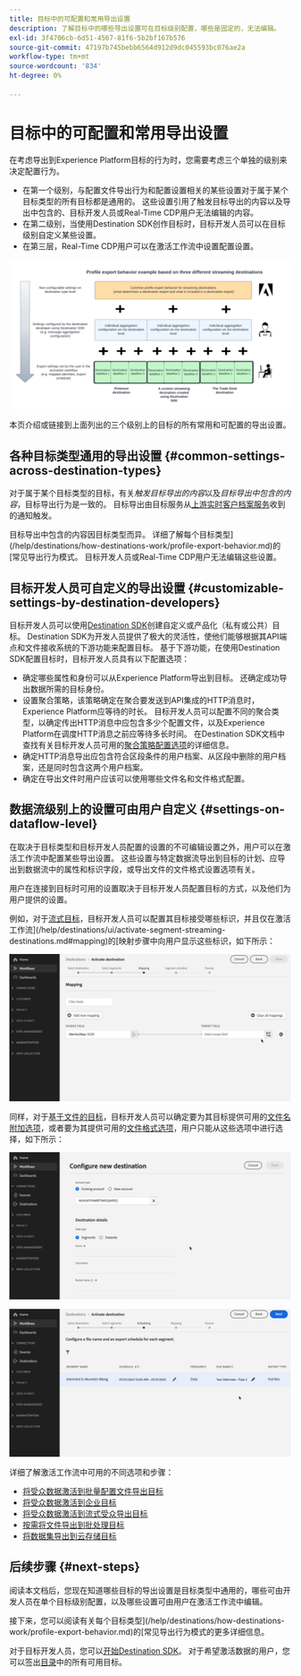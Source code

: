 ```yaml
---
title: 目标中的可配置和常用导出设置
description: 了解目标中的哪些导出设置可在目标级别配置，哪些是固定的，无法编辑。
exl-id: 3f4706cb-6d51-4567-81f6-5b2bf167b576
source-git-commit: 47197b745bebb6564d912d9dc045593bc076ae2a
workflow-type: tm+mt
source-wordcount: '834'
ht-degree: 0%

---
```


# 目标中的可配置和常用导出设置

在考虑导出到Experience Platform目标的行为时，您需要考虑三个单独的级别来决定配置行为。

* 在第一个级别，与配置文件导出行为和配置设置相关的某些设置对于属于某个目标类型的所有目标都是通用的。 这些设置引用了触发目标导出的内容以及导出中包含的、目标开发人员或Real-Time CDP用户无法编辑的内容。
* 在第二级别，当使用Destination SDK创作目标时，目标开发人员可以在目标级别自定义某些设置。
* 在第三层，Real-Time CDP用户可以在激活工作流中设置配置设置。

![显示目标的常用导出设置与可配置导出设置之间交互作用的图表](/help/destinations/assets/how-destinations-work/profile-export-behavior-diagram.png)

本页介绍或链接到上面列出的三个级别上的目标的所有常用和可配置的导出设置。

## 各种目标类型通用的导出设置 {#common-settings-across-destination-types}

对于属于某个目标类型的目标，有关&#x200B;*触发目标导出的内容*&#x200B;以及&#x200B;*目标导出中包含的内容*，目标导出行为是一致的。 目标导出由目标服务从[上游实时客户档案服务](https://experienceleague.adobe.com/docs/blueprints-learn/architecture/architecture-overview/platform-applications.html#adobe-experience-platform-%26-applications-detailed-architecture-diagram)收到的通知触发。

目标导出中包含的内容因目标类型而异。 详细了解每个目标类型](/help/destinations/how-destinations-work/profile-export-behavior.md)的[常见导出行为模式。 目标开发人员或Real-Time CDP用户无法编辑这些设置。

## 目标开发人员可自定义的导出设置 {#customizable-settings-by-destination-developers}

目标开发人员可以使用[Destination SDK](/help/destinations/destination-sdk/overview.md)创建自定义或产品化（私有或公共）目标。 Destination SDK为开发人员提供了极大的灵活性，使他们能够根据其API端点和文件接收系统的下游功能来配置目标。 基于下游功能，在使用Destination SDK配置目标时，目标开发人员具有以下配置选项：

* 确定哪些属性和身份可以从Experience Platform导出到目标。 还确定成功导出数据所需的目标身份。
* 设置聚合策略，该策略确定在聚合要发送到API集成的HTTP消息时，Experience Platform应等待的时长。 目标开发人员可以配置不同的聚合类型，以确定传出HTTP消息中应包含多少个配置文件，以及Experience Platform在调度HTTP消息之前应等待多长时间。 在Destination SDK文档中查找有关目标开发人员可用的[聚合策略配置选项](../destination-sdk/functionality/destination-configuration/aggregation-policy.md)的详细信息。
* 确定HTTP消息导出应包含符合区段条件的用户档案、从区段中删除的用户档案，还是同时包含这两个用户档案。
* 确定在导出文件时用户应该可以使用哪些文件名和文件格式配置。

## 数据流级别上的设置可由用户自定义 {#settings-on-dataflow-level}

在取决于目标类型和目标开发人员配置的设置的不可编辑设置之外，用户可以在激活工作流中配置某些导出设置。 这些设置与特定数据流导出到目标的计划、应导出到数据流中的属性和标识字段，或导出文件的文件格式设置选项有关。

用户在连接到目标时可用的设置取决于目标开发人员配置目标的方式，以及他们为用户提供的设置。

例如，对于[流式目标](/help/destinations/destination-types.md#streaming-destinations)，目标开发人员可以配置其目标接受哪些标识，并且仅在激活工作流](/help/destinations/ui/activate-segment-streaming-destinations.md#mapping)的[映射步骤中向用户显示这些标识，如下所示：

![激活工作流映射步骤中目标字段标识选择的屏幕录制。](/help/destinations/assets/how-destinations-work/identity-mapping-example.gif)

同样，对于[基于文件的目标](/help/destinations/destination-types.md#file-based)，目标开发人员可以确定要为其目标提供可用的[文件名附加选项](/help/destinations/ui/activate-batch-profile-destinations.md#file-names)，或者要为其提供可用的[文件格式选项](/help/destinations/destination-sdk/guides/batch/configure-file-formatting-options.md)，用户只能从这些选项中进行选择，如下所示：

![连接到基于文件的目标时，对文件格式选项进行屏幕录制。](/help/destinations/assets/how-destinations-work/file-formatting-options.gif)

![在激活工作流的计划步骤中录制文件名附加选项。](/help/destinations/assets/how-destinations-work/filename-append-options.gif)

详细了解激活工作流中可用的不同选项和步骤：

* [将受众数据激活到批量配置文件导出目标](/help/destinations/ui/activate-batch-profile-destinations.md)
* [将受众数据激活到企业目标](/help/destinations/ui/activate-streaming-profile-destinations.md)
* [将受众数据激活到流式受众导出目标](/help/destinations/ui/activate-segment-streaming-destinations.md)
* [按需将文件导出到批处理目标](/help/destinations/ui/export-file-now.md)
* [将数据集导出到云存储目标](/help/destinations/ui/export-datasets.md)

## 后续步骤 {#next-steps}

阅读本文档后，您现在知道哪些目标的导出设置是目标类型中通用的，哪些可由开发人员在单个目标级别配置，以及哪些设置可由用户在激活工作流中编辑。

接下来，您可以阅读有关每个目标类型](/help/destinations/how-destinations-work/profile-export-behavior.md)的[常见导出行为模式的更多详细信息。

对于目标开发人员，您可以[开始Destination SDK](/help/destinations/destination-sdk/getting-started.md)。 对于希望激活数据的用户，您可以签出[目录](/help/destinations/catalog/overview.md)中的所有可用目标。
